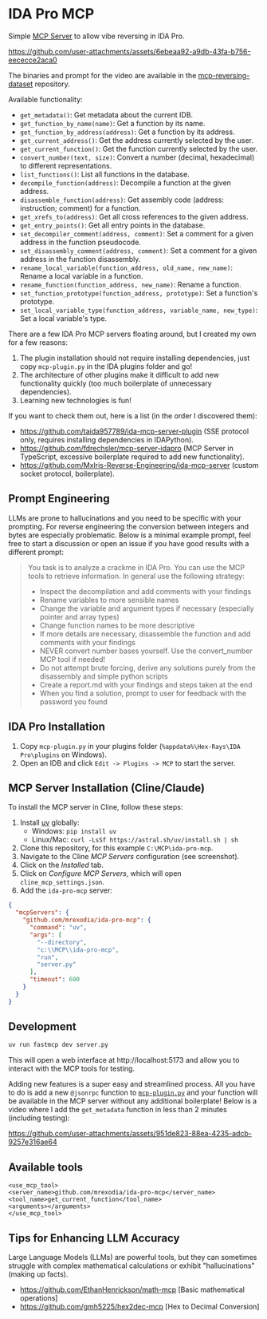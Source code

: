 # IDA Pro MCP

Simple [MCP Server](https://modelcontextprotocol.io/introduction) to allow vibe reversing in IDA Pro.

https://github.com/user-attachments/assets/6ebeaa92-a9db-43fa-b756-eececce2aca0

The binaries and prompt for the video are available in the [mcp-reversing-dataset](https://github.com/mrexodia/mcp-reversing-dataset) repository.

Available functionality:

- `get_metadata()`: Get metadata about the current IDB.
- `get_function_by_name(name)`: Get a function by its name.
- `get_function_by_address(address)`: Get a function by its address.
- `get_current_address()`: Get the address currently selected by the user.
- `get_current_function()`: Get the function currently selected by the user.
- `convert_number(text, size)`: Convert a number (decimal, hexadecimal) to different representations.
- `list_functions()`: List all functions in the database.
- `decompile_function(address)`: Decompile a function at the given address.
- `disassemble_function(address)`: Get assembly code (address: instruction; comment) for a function.
- `get_xrefs_to(address)`: Get all cross references to the given address.
- `get_entry_points()`: Get all entry points in the database.
- `set_decompiler_comment(address, comment)`: Set a comment for a given address in the function pseudocode.
- `set_disassembly_comment(address, comment)`: Set a comment for a given address in the function disassembly.
- `rename_local_variable(function_address, old_name, new_name)`: Rename a local variable in a function.
- `rename_function(function_address, new_name)`: Rename a function.
- `set_function_prototype(function_address, prototype)`: Set a function's prototype.
- `set_local_variable_type(function_address, variable_name, new_type)`: Set a local variable's type.

There are a few IDA Pro MCP servers floating around, but I created my own for a few reasons:

1. The plugin installation should not require installing dependencies, just copy `mcp-plugin.py` in the IDA plugins folder and go!
2. The architecture of other plugins make it difficult to add new functionality quickly (too much boilerplate of unnecessary dependencies).
3. Learning new technologies is fun!

If you want to check them out, here is a list (in the order I discovered them):

- https://github.com/taida957789/ida-mcp-server-plugin (SSE protocol only, requires installing dependencies in IDAPython).
- https://github.com/fdrechsler/mcp-server-idapro (MCP Server in TypeScript, excessive boilerplate required to add new functionality).
- https://github.com/MxIris-Reverse-Engineering/ida-mcp-server (custom socket protocol, boilerplate).

## Prompt Engineering

LLMs are prone to hallucinations and you need to be specific with your prompting. For reverse engineering the conversion between integers and bytes are especially problematic. Below is a minimal example prompt, feel free to start a discussion or open an issue if you have good results with a different prompt:

> You task is to analyze a crackme in IDA Pro. You can use the MCP tools to retrieve information. In general use the following strategy:
> - Inspect the decompilation and add comments with your findings
> - Rename variables to more sensible names
> - Change the variable and argument types if necessary (especially pointer and array types)
> - Change function names to be more descriptive
> - If more details are necessary, disassemble the function and add comments with your findings
> - NEVER convert number bases yourself. Use the convert_number MCP tool if needed!
> - Do not attempt brute forcing, derive any solutions purely from the disassembly and simple python scripts
> - Create a report.md with your findings and steps taken at the end
> - When you find a solution, prompt to user for feedback with the password you found

## IDA Pro Installation

1. Copy `mcp-plugin.py` in your plugins folder (`%appdata%\Hex-Rays\IDA Pro\plugins` on Windows).
2. Open an IDB and click `Edit -> Plugins -> MCP` to start the server.

## MCP Server Installation (Cline/Claude)

To install the MCP server in Cline, follow these steps:

1. Install [uv](https://github.com/astral-sh/uv) globally:
   - Windows: `pip install uv`
   - Linux/Mac: `curl -LsSf https://astral.sh/uv/install.sh | sh`
2. Clone this repository, for this example `C:\MCP\ida-pro-mcp`.
3. Navigate to the Cline _MCP Servers_ configuration (see screenshot).
4. Click on the _Installed_ tab.
5. Click on _Configure MCP Servers_, which will open `cline_mcp_settings.json`.
6. Add the `ida-pro-mcp` server:

```json
{
  "mcpServers": {
    "github.com/mrexodia/ida-pro-mcp": {
      "command": "uv",
      "args": [
        "--directory",
        "c:\\MCP\\ida-pro-mcp",
        "run",
        "server.py"
      ],
      "timeout": 600
    }
  }
}

```

## Development

```sh
uv run fastmcp dev server.py
```

This will open a web interface at http://localhost:5173 and allow you to interact with the MCP tools for testing.

Adding new features is a super easy and streamlined process. All you have to do is add a new `@jsonrpc` function to [`mcp-plugin.py`](https://github.com/mrexodia/ida-pro-mcp/blob/7186d29a3c8b04f19907ab6d3d0e7a6f8f880bc0/mcp-plugin.py#L540-L581) and your function will be available in the MCP server without any additional boilerplate! Below is a video where I add the `get_metadata` function in less than 2 minutes (including testing):

https://github.com/user-attachments/assets/951de823-88ea-4235-adcb-9257e316ae64

## Available tools

```
<use_mcp_tool>
<server_name>github.com/mrexodia/ida-pro-mcp</server_name>
<tool_name>get_current_function</tool_name>
<arguments></arguments>
</use_mcp_tool>
```

## Tips for Enhancing LLM Accuracy

Large Language Models (LLMs) are powerful tools, but they can sometimes struggle with complex mathematical calculations or exhibit "hallucinations" (making up facts).
- https://github.com/EthanHenrickson/math-mcp [Basic mathematical operations]
- https://github.com/gmh5225/hex2dec-mcp [Hex to Decimal Conversion]
